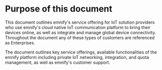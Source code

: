 
# Purpose of this document

This document outlines emnify's service offering for IoT solution providers who use emnify's cloud native IoT communication platform to bring their devices online, as well as integrate and manage global device connectivity.
Throughout the document any of these types of customers are referenced as Enterprises. 

The document outlines key service offerings, available functionalities of the emnify platform including private IoT networking, integration, and quota management, as well as emnify's customer support.  
